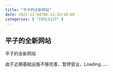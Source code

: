 ```yaml
---
title: "平子的全新网站"
date: 2021-12-04T06:11:32+10:00
categories: [ "COSC1127" ]
---
```

## 平子的全新网站
平子的全新网站

由于近期基础设施不够完善，暂停营业，Loading......






